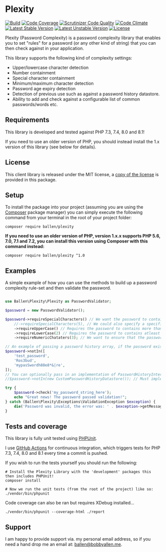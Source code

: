 # Plexity

[![Build](https://github.com/allebb/plexity/workflows/build/badge.svg)](https://github.com/allebb/plexity/actions)
[![Code Coverage](https://codecov.io/gh/allebb/plexity/branch/master/graph/badge.svg)](https://codecov.io/gh/allebb/plexity)
[![Scrutinizer Code Quality](https://scrutinizer-ci.com/g/allebb/plexity/badges/quality-score.png?b=master)](https://scrutinizer-ci.com/g/allebb/plexity/?branch=master)
[![Code Climate](https://codeclimate.com/github/allebb/plexity/badges/gpa.svg)](https://codeclimate.com/github/allebb/plexity)
[![Latest Stable Version](https://poser.pugx.org/ballen/plexity/v/stable)](https://packagist.org/packages/ballen/plexity)
[![Latest Unstable Version](https://poser.pugx.org/ballen/plexity/v/unstable)](https://packagist.org/packages/ballen/plexity)
[![License](https://poser.pugx.org/ballen/plexity/license)](https://packagist.org/packages/ballen/plexity)

Plexity (Password Complexity) is a password complexity library that enables you to set "rules" for a password (or any other kind of string) that you can then check against in your application.

This library supports the following kind of complexity settings:

* Upper/lowercase character detection
* Number containment
* Special character containment
* Minimum/maximum character detection
* Password age expiry detection
* Detection of previous use such as against a password history datastore.
* Ability to add and check against a configurable list of common passwords/words etc.

Requirements
------------

This library is developed and tested against PHP 7.3, 7.4, 8.0 and 8.1!

If you need to use an older version of PHP, you should instead install the 1.x version of this library (see below for details).

License
-------

This client library is released under the MIT license, a [copy of the license](https://github.com/allebb/plexity/blob/master/LICENSE) is provided in this package.

Setup
-----

To install the package into your project (assuming you are using the [Composer](https://getcomposer.org/) package manager) you can simply execute the following command from your terminal in the root of your project folder:

```
composer require ballen/plexity
```

**If you need to use an older version of PHP, version 1.x.x supports PHP 5.6, 7.0, 7.1 and 7.2, you can install this version using Composer with this command instead:**

```shell
composer require ballen/plexity ^1.0
```

Examples
--------

A simple example of how you can use the methods to build up a password complexity rule-set and then validate the password.

```php

use Ballen\Plexity\Plexity as PasswordValidator;

$password = new PasswordValidator();

$password->requireSpecialCharacters() // We want the password to contain (atleast 1) special characters.
    //->requireSpecialCharacters(5), // We could also specify a specific number of special characters.
    ->requireUpperCase() // Requires the password to contains more than one upper case characters.
    ->requireLowerCase(2) // Requires the password to contains atleast 2 lower case characters.
    ->requireNumericChataters(3); // We want to ensure that the password uses at least 3 numbers!

// An example of passing a password history array, if the password exists in here then we'll disallow it!
$password->notIn([
    'test_password',
    'Ros3bud',
    'mypasSwordh88e8*&|re',
]);
// You can optionally pass in an implementation of PasswordHistoryInterface like so:
//$password->notIn(new CustomPasswordHistoryDatastore()); // Must implement Ballen\Plexity\Interfaces\PasswordHistoryInterface

try {
    $password->check('my_password_string_here');
    echo "Great news! The password passed validation!";
} catch (Ballen\Plexity\Exceptions\ValidationException $exception) {
    die('Password was invalid, the error was: ' . $exception->getMessage());
}

```

Tests and coverage
------------------

This library is fully unit tested using [PHPUnit](https://phpunit.de/).

I use [GitHub Actions](https://github.com/) for continuous integration, which triggers tests for PHP 7.3, 7.4, 8.0 and 8.1 every time a commit is pushed.

If you wish to run the tests yourself you should run the following:

```
# Install the Plexity Library with the 'development' packages this then includes PHPUnit!
composer install

# Now we run the unit tests (from the root of the project) like so:
./vendor/bin/phpunit
```

Code coverage can also be ran but requires XDebug installed...
```
./vendor/bin/phpunit --coverage-html ./report
```

Support
-------

I am happy to provide support via. my personal email address, so if you need a hand drop me an email at: [ballen@bobbyallen.me]().


